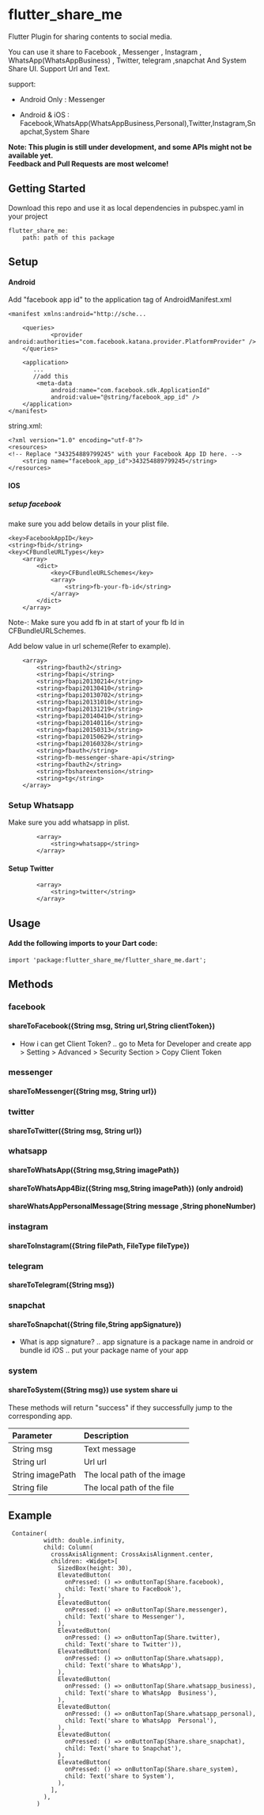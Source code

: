 # flutter_share_me

Flutter Plugin for sharing contents to social media.

You can use it share to Facebook , Messenger , Instagram , WhatsApp(WhatsAppBusiness) , Twitter, telegram ,snapchat And System Share UI.
Support Url and Text.

support:
 - Android Only :  Messenger

 - Android & iOS :  Facebook,WhatsApp(WhatsAppBusiness,Personal),Twitter,Instagram,Snapchat,System Share

**Note: This plugin is still under development, and some APIs might not be available yet.  
Feedback and Pull Requests are most welcome!**

## Getting Started

Download this repo and use it as local dependencies
in pubspec.yaml in your project
```
flutter_share_me:
    path: path of this package
```

## Setup 

#### Android

Add "facebook app id" to the application tag of AndroidManifest.xml
```
<manifest xmlns:android="http://sche...

    <queries>
            <provider android:authorities="com.facebook.katana.provider.PlatformProvider" />
    </queries>

    <application>
       ...
       //add this 
        <meta-data
            android:name="com.facebook.sdk.ApplicationId"
            android:value="@string/facebook_app_id" />
    </application>
</manifest>
```

string.xml:
```
<?xml version="1.0" encoding="utf-8"?>
<resources>
<!-- Replace "343254889799245" with your Facebook App ID here. -->
    <string name="facebook_app_id">343254889799245</string>
</resources>
```


#### IOS
    
##### setup facebook

make sure you add below details in your plist file.

```
<key>FacebookAppID</key>
<string>fbid</string>
<key>CFBundleURLTypes</key>
	<array>
		<dict>
			<key>CFBundleURLSchemes</key>
			<array>
				<string>fb-your-fb-id</string>
			</array>
		</dict>
	</array>

```
Note-: Make sure you add fb in  at start of your fb Id in CFBundleURLSchemes.

Add below value in url scheme(Refer to example).


```<key>LSApplicationQueriesSchemes</key>
	<array>
		<string>fbauth2</string>
		<string>fbapi</string>
		<string>fbapi20130214</string>
		<string>fbapi20130410</string>
		<string>fbapi20130702</string>
		<string>fbapi20131010</string>
		<string>fbapi20131219</string>
		<string>fbapi20140410</string>
		<string>fbapi20140116</string>
		<string>fbapi20150313</string>
		<string>fbapi20150629</string>
		<string>fbapi20160328</string>
		<string>fbauth</string>
		<string>fb-messenger-share-api</string>
		<string>fbauth2</string>
		<string>fbshareextension</string>
		<string>tg</string>
	</array>
```

### Setup Whatsapp

Make sure you add whatsapp in plist.

````<key>LSApplicationQueriesSchemes</key>
        <array>
            <string>whatsapp</string>
        </array>
````

#### Setup Twitter

````<key>LSApplicationQueriesSchemes</key>
        <array>
            <string>twitter</string>
        </array>
````

## Usage

#### Add the following imports to your Dart code:

```
import 'package:flutter_share_me/flutter_share_me.dart';
```

## Methods

### facebook
#### shareToFacebook({String msg, String url,String clientToken})

- How i can get Client Token? ..
go to Meta for Developer and create app > Setting > Advanced > Security Section > Copy Client Token

### messenger
#### shareToMessenger({String msg, String url})

### twitter
#### shareToTwitter({String msg, String url})   

### whatsapp
#### shareToWhatsApp({String msg,String imagePath})
#### shareToWhatsApp4Biz({String msg,String imagePath})  (only android)
#### shareWhatsAppPersonalMessage(String message ,String phoneNumber)

### instagram
#### shareToInstagram({String filePath, FileType fileType})

### telegram
#### shareToTelegram({String msg})

### snapchat
#### shareToSnapchat({String file,String appSignature})

- What is app signature? ..
app signature is a package name in android or bundle id iOS .. put your package name of your app

### system
#### shareToSystem({String msg})   use system share ui

These methods will return "success" if they successfully jump to the corresponding app.

| Parameter  | Description  |
| :------------ | :------------ |
| String msg  | Text message  |
| String url  | Url url  |
| String imagePath  |The local path of the image   |
| String file  |The local path of the file   |

## Example
```
 Container(
          width: double.infinity,
          child: Column(
            crossAxisAlignment: CrossAxisAlignment.center,
            children: <Widget>[
              SizedBox(height: 30),
              ElevatedButton(
                onPressed: () => onButtonTap(Share.facebook),
                child: Text('share to FaceBook'),
              ),
              ElevatedButton(
                onPressed: () => onButtonTap(Share.messenger),
                child: Text('share to Messenger'),
              ),
              ElevatedButton(
                onPressed: () => onButtonTap(Share.twitter),
                child: Text('share to Twitter')),
              ElevatedButton(
                onPressed: () => onButtonTap(Share.whatsapp),
                child: Text('share to WhatsApp'),
              ),
              ElevatedButton(
                onPressed: () => onButtonTap(Share.whatsapp_business),
                child: Text('share to WhatsApp  Business'),
              ),
              ElevatedButton(
                onPressed: () => onButtonTap(Share.whatsapp_personal),
                child: Text('share to WhatsApp  Personal'),
              ),
              ElevatedButton(
                onPressed: () => onButtonTap(Share.share_snapchat),
                child: Text('share to Snapchat'),
              ),
              ElevatedButton(
                onPressed: () => onButtonTap(Share.share_system),
                child: Text('share to System'),
              ),
            ],
          ),
        )
```

